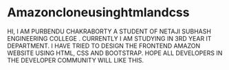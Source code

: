 # Amazoncloneusinghtmlandcss
HI, I AM PURBENDU CHAKRABORTY A STUDENT OF NETAJI SUBHASH ENGINEERING COLLEGE . CURRENTLY I AM STUDYING IN 3RD YEAR IT DEPARTMENT. I HAVE TRIED TO DESIGN THE FRONTEND AMAZON WEBSITE USING HTML, CSS AND BOOTSTRAP. HOPE ALL DEVELOPERS IN THE DEVELOPER COMMUNITY WILL LIKE THIS.
